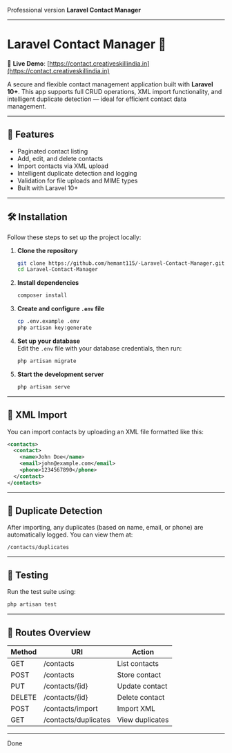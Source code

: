 Professional version **Laravel Contact Manager**

---

# Laravel Contact Manager 📇

🔗 **Live Demo**: [https://contact.creativeskillindia.in](https://contact.creativeskillindia.in)

A secure and flexible contact management application built with **Laravel 10+**. This app supports full CRUD operations, XML import functionality, and intelligent duplicate detection — ideal for efficient contact data management.

---

## 🚀 Features

- Paginated contact listing  
- Add, edit, and delete contacts  
- Import contacts via XML upload  
- Intelligent duplicate detection and logging  
- Validation for file uploads and MIME types  
- Built with Laravel 10+

---

## 🛠️ Installation

Follow these steps to set up the project locally:

1. **Clone the repository**  
   ```bash
   git clone https://github.com/hemant115/-Laravel-Contact-Manager.git
   cd Laravel-Contact-Manager
   ```

2. **Install dependencies**  
   ```bash
   composer install
   ```

3. **Create and configure `.env` file**  
   ```bash
   cp .env.example .env
   php artisan key:generate
   ```

4. **Set up your database**  
   Edit the `.env` file with your database credentials, then run:
   ```bash
   php artisan migrate
   ```

5. **Start the development server**  
   ```bash
   php artisan serve
   ```

---

## 📂 XML Import

You can import contacts by uploading an XML file formatted like this:

```xml
<contacts>
  <contact>
    <name>John Doe</name>
    <email>john@example.com</email>
    <phone>1234567890</phone>
  </contact>
</contacts>
```

---

## 🧠 Duplicate Detection

After importing, any duplicates (based on name, email, or phone) are automatically logged. You can view them at:

```
/contacts/duplicates
```

---

## 🧪 Testing

Run the test suite using:

```bash
php artisan test
```

---

## 📌 Routes Overview

| Method | URI                   | Action          |
|--------|-----------------------|-----------------|
| GET    | /contacts             | List contacts   |
| POST   | /contacts             | Store contact   |
| PUT    | /contacts/{id}        | Update contact  |
| DELETE | /contacts/{id}        | Delete contact  |
| POST   | /contacts/import      | Import XML      |
| GET    | /contacts/duplicates  | View duplicates |

---

Done

